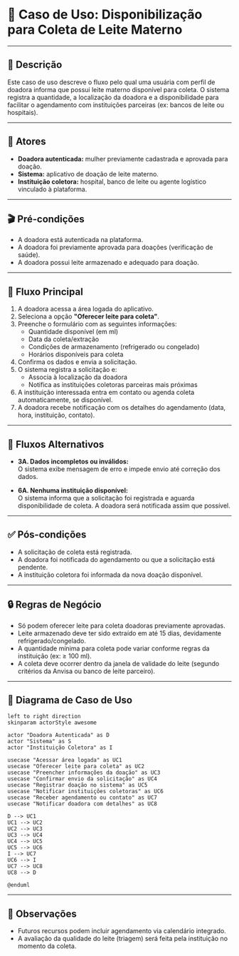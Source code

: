 # 📄 Caso de Uso: Disponibilização para Coleta de Leite Materno

---

## 🎯 Descrição
Este caso de uso descreve o fluxo pelo qual uma usuária com perfil de doadora informa que possui leite materno disponível para coleta. O sistema registra a quantidade, a localização da doadora e a disponibilidade para facilitar o agendamento com instituições parceiras (ex: bancos de leite ou hospitais).

---

## 👥 Atores
- **Doadora autenticada:** mulher previamente cadastrada e aprovada para doação.
- **Sistema:** aplicativo de doação de leite materno.
- **Instituição coletora:** hospital, banco de leite ou agente logístico vinculado à plataforma.

---

## 🎬 Pré-condições
- A doadora está autenticada na plataforma.
- A doadora foi previamente aprovada para doações (verificação de saúde).
- A doadora possui leite armazenado e adequado para doação.

---

## 🔁 Fluxo Principal
1. A doadora acessa a área logada do aplicativo.
2. Seleciona a opção **"Oferecer leite para coleta"**.
3. Preenche o formulário com as seguintes informações:
   - Quantidade disponível (em ml)
   - Data da coleta/extração
   - Condições de armazenamento (refrigerado ou congelado)
   - Horários disponíveis para coleta
4. Confirma os dados e envia a solicitação.
5. O sistema registra a solicitação e:
   - Associa à localização da doadora
   - Notifica as instituições coletoras parceiras mais próximas
6. A instituição interessada entra em contato ou agenda coleta automaticamente, se disponível.
7. A doadora recebe notificação com os detalhes do agendamento (data, hora, instituição, contato).

---

## 🔁 Fluxos Alternativos

- **3A. Dados incompletos ou inválidos:**  
  O sistema exibe mensagem de erro e impede envio até correção dos dados.

- **6A. Nenhuma instituição disponível:**  
  O sistema informa que a solicitação foi registrada e aguarda disponibilidade de coleta. A doadora será notificada assim que possível.

---

## ✅ Pós-condições
- A solicitação de coleta está registrada.
- A doadora foi notificada do agendamento ou que a solicitação está pendente.
- A instituição coletora foi informada da nova doação disponível.

---

## 🔒 Regras de Negócio
- Só podem oferecer leite para coleta doadoras previamente aprovadas.
- Leite armazenado deve ter sido extraído em até 15 dias, devidamente refrigerado/congelado.
- A quantidade mínima para coleta pode variar conforme regras da instituição (ex: ≥ 100 ml).
- A coleta deve ocorrer dentro da janela de validade do leite (segundo critérios da Anvisa ou banco de leite parceiro).

---
## 🎯 Diagrama de Caso de Uso
```@startuml
left to right direction
skinparam actorStyle awesome

actor "Doadora Autenticada" as D
actor "Sistema" as S
actor "Instituição Coletora" as I

usecase "Acessar área logada" as UC1
usecase "Oferecer leite para coleta" as UC2
usecase "Preencher informações da doação" as UC3
usecase "Confirmar envio da solicitação" as UC4
usecase "Registrar doação no sistema" as UC5
usecase "Notificar instituições coletoras" as UC6
usecase "Receber agendamento ou contato" as UC7
usecase "Notificar doadora com detalhes" as UC8

D --> UC1
UC1 --> UC2
UC2 --> UC3
UC3 --> UC4
UC4 --> UC5
UC5 --> UC6
I --> UC7
UC6 --> I
UC7 --> UC8
UC8 --> D

@enduml
```

---

## 📌 Observações
- Futuros recursos podem incluir agendamento via calendário integrado.
- A avaliação da qualidade do leite (triagem) será feita pela instituição no momento da coleta.
